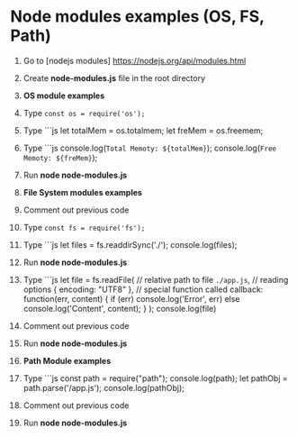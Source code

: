 # Node modules examples (OS, FS, Path)
1. Go to [nodejs modules] https://nodejs.org/api/modules.html
2. Create **node-modules.js** file in the root directory
3. **OS module examples**
4. Type ```const os = require('os');```
5. Type ```js 
    let totalMem = os.totalmem; 
    let freMem = os.freemem;
6. Type ```js
    console.log(`Total Memoty: ${totalMem}`);
    console.log(`Free Memoty: ${freMem}`);
7. Run **node node-modules.js**


8. **File System modules examples**
9. Comment out previous code
10. Type ```const fs = require('fs');```
11. Type ```js
    let files = fs.readdirSync('./');
    console.log(files);
12. Run **node node-modules.js**
13. Type ```js
    let file = fs.readFile(
    // relative path to file
    `./app.js`,
    // reading options
    { encoding: "UTF8" },
    // special function called callback:
    function(err, content) {
        if (err) console.log('Error', err)
        else console.log('Content', content);
    }
  );
  console.log(file)
14. Comment out previous code
15. Run **node node-modules.js**



16. **Path Module examples**
17. Type ```js
    const path = require("path");
    console.log(path);
    let pathObj = path.parse('/app.js');
    console.log(pathObj);
18. Comment out previous code
19. Run **node node-modules.js**



